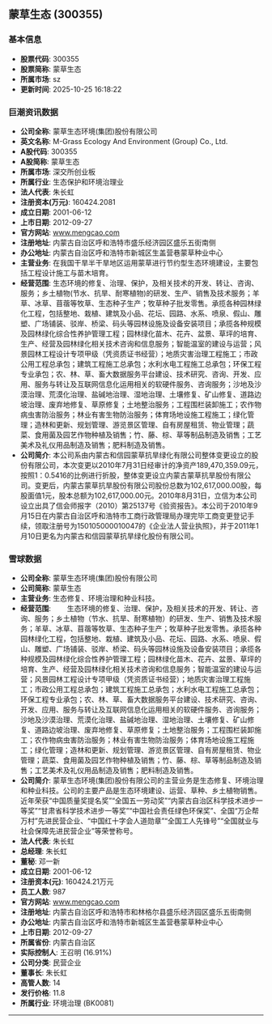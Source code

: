 ## 蒙草生态 (300355)

### 基本信息

- **股票代码**: 300355
- **股票简称**: 蒙草生态
- **所属市场**: sz
- **更新时间**: 2025-10-25 16:18:22

### 巨潮资讯数据

- **公司全称**: 蒙草生态环境(集团)股份有限公司
- **英文名称**: M-Grass Ecology And Environment (Group) Co., Ltd.
- **A股代码**: 300355
- **A股简称**: 蒙草生态
- **所属市场**: 深交所创业板
- **所属行业**: 生态保护和环境治理业
- **法人代表**: 朱长虹
- **注册资本(万元)**: 160424.2081
- **成立日期**: 2001-06-12
- **上市日期**: 2012-09-27
- **官方网站**: www.mengcao.com
- **注册地址**: 内蒙古自治区呼和浩特市盛乐经济园区盛乐五街南侧
- **办公地址**: 内蒙古自治区呼和浩特市新城区生盖营巷蒙草种业中心
- **主营业务**: 在我国干旱半干旱地区运用蒙草进行节约型生态环境建设，主要包括工程设计施工与苗木培育。
- **经营范围**: 生态环境的修复、治理、保护，及相关技术的开发、转让、咨询、服务；乡土植物(节水、抗旱、耐寒植物)的研发、生产、销售及技术服务；羊草、冰草、苜蓿等牧草、生态种子生产；牧草种子批发零售。承揽各种园林绿化工程，包括整地、栽植、建筑及小品、花坛、园路、水系、喷泉、假山、雕塑、广场铺装、驳岸、桥梁、码头等园林设施及设备安装项目；承揽各种规模及园林绿化综合性养护管理工程；园林绿化苗木、花卉、盆景、草坪的培育、生产、经营及园林绿化相关技术咨询和信息服务；智能温室的建设与运营；风景园林工程设计专项甲级（凭资质证书经营）；地质灾害治理工程施工；市政公用工程总承包；建筑工程施工总承包；水利水电工程施工总承包；环保工程专业承包；农、林、草、畜大数据服务平台建设、技术研究、咨询、开发、应用、服务与转让及互联网信息化运用相关的软硬件服务、咨询服务；沙地及沙漠治理、荒漠化治理、盐碱地治理、湿地治理、土壤修复、矿山修复、道路边坡治理、废弃地修复、草原修复；土地整治服务；工程围栏装卸施工；农作物病虫害防治服务；林业有害生物防治服务；体育场地设施工程施工；绿化管理；造林和更新、规划管理、游览景区管理、自有房屋租赁、物业管理；蔬菜、食用菌及园艺作物种植及销售；竹、藤、棕、草等制品制造及销售；工艺美术及礼仪用品制造及销售；肥料制造及销售。
- **公司简介**: 本公司系由内蒙古和信园蒙草抗旱绿化有限公司整体变更设立的股份有限公司，本次变更以2010年7月31日经审计的净资产189,470,359.09元，按照1：0.5416的比例进行折股，整体变更设立内蒙古蒙草抗旱股份有限公司。变更后，内蒙古蒙草抗旱股份有限公司股份总数为102,617,000.00股，每股面值1元，股本总额为102,617,000.00元。2010年8月31日，立信为本公司设立出具了信会师报字（2010）第25137号《验资报告》。本公司于2010年9月15日在内蒙古自治区呼和浩特市工商行政管理局办理完毕工商变更登记手续，领取注册号为150105000010047的《企业法人营业执照》，并于2011年1月10日更名为内蒙古和信园蒙草抗旱绿化股份有限公司。

### 雪球数据

- **公司全称**: 蒙草生态环境(集团)股份有限公司
- **公司简称**: 蒙草生态
- **主营业务**: 生态修复、环境治理和种业科技。
- **经营范围**: 　　生态环境的修复、治理、保护，及相关技术的开发、转让、咨询、服务；乡土植物（节水、抗旱、耐寒植物）的研发、生产、销售及技术服务；羊草、冰草、苜蓿等牧草、生态种子生产；牧草种子批发零售。承揽各种园林绿化工程，包括整地、栽植、建筑及小品、花坛、园路、水系、喷泉、假山、雕塑、广场铺装、驳岸、桥梁、码头等园林设施及设备安装项目；承揽各种规模及园林绿化综合性养护管理工程；园林绿化苗木、花卉、盆景、草坪的培育、生产、经营及园林绿化相关技术咨询和信息服务；智能温室的建设与运营；风景园林工程设计专项甲级（凭资质证书经营）；地质灾害治理工程施工；市政公用工程总承包；建筑工程施工总承包；水利水电工程施工总承包；环保工程专业承包；农、林、草、畜大数据服务平台建设、技术研究、咨询、开发、应用、服务与转让及互联网信息化运用相关的软硬件服务、咨询服务；沙地及沙漠治理、荒漠化治理、盐碱地治理、湿地治理、土壤修复、矿山修复、道路边坡治理、废弃地修复、草原修复；土地整治服务；工程围栏装卸施工；农作物病虫害防治服务；林业有害生物防治服务；体育场地设施工程施工；绿化管理；造林和更新、规划管理、游览景区管理、自有房屋租赁、物业管理；蔬菜、食用菌及园艺作物种植及销售；竹、藤、棕、草等制品制造及销售；工艺美术及礼仪用品制造及销售；肥料制造及销售。
- **公司简介**: 蒙草生态环境(集团)股份有限公司的主营业务是生态修复、环境治理和种业科技。公司的主要产品是生态环境建设、运营、草种、乡土植物销售。近年荣获“中国质量奖提名奖”“全国五一劳动奖”“内蒙古自治区科学技术进步一等奖”“甘肃省科学技术进步一等奖”“中国社会责任绿色环保奖”、全国“万企帮万村”先进民营企业、“中国红十字会人道勋章”“全国工人先锋号”“全国就业与社会保障先进民营企业”等荣誉称号。
- **法人代表**: 朱长虹
- **总经理**: 朱长虹
- **董秘**: 邓一新
- **成立日期**: 2001-06-12
- **注册资本(元)**: 160424.21万元
- **员工人数**: 987
- **官方网站**: www.mengcao.com
- **注册地址**: 内蒙古自治区呼和浩特市和林格尔县盛乐经济园区盛乐五街南侧
- **办公地址**: 内蒙古自治区呼和浩特市新城区生盖营巷蒙草种业中心
- **上市日期**: 2012-09-27
- **所属省份**: 内蒙古自治区
- **实际控制人**: 王召明 (16.91%)
- **公司分类**: 民营企业
- **董事长**: 朱长虹
- **高管人数**: 14
- **发行价格**: 11.8
- **所属行业**: 环境治理 (BK0081)

---